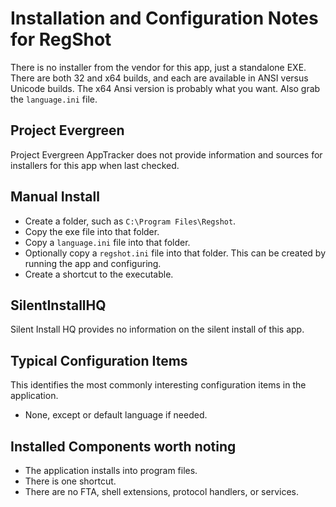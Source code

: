 # Installation and Configuration Notes for RegShot

There is no installer from the vendor for this app, just a standalone EXE. There are both 32 and x64 builds, and each are available in ANSI versus Unicode builds.  The x64 Ansi version is probably what you want.  Also grab the `language.ini` file.

## Project Evergreen
Project Evergreen AppTracker does not provide information and sources for installers for this app when last checked.


## Manual Install
* Create a folder, such as `C:\Program Files\Regshot`.
* Copy the exe file into that folder.
* Copy a `language.ini` file into that folder.
* Optionally copy a `regshot.ini` file into that folder.  This can be created by running the app and configuring.
* Create a shortcut to the executable.

## SilentInstallHQ

Silent Install HQ provides no information on the silent install of this app.

## Typical Configuration Items 

This identifies the most commonly interesting configuration items in the application.

* None, except or default language if needed.

## Installed Components worth noting
 
* The application installs into program files.
* There is one shortcut.
* There  are no FTA, shell extensions, protocol handlers, or services.
